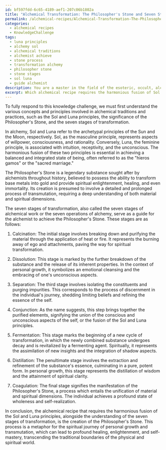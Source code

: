 ```yaml
---
id: bf597fdd-6c65-4189-aef1-207c06b1802a
title: "Alchemical Transformation: The Philosopher's Stone and Seven Stages"
permalink: /alchemical-recipes/Alchemical-Transformation-The-Philosophers-Stone-and-Seven-Stages/
categories:
  - alchemical recipes
  - KnowledgeChallenge
tags:
  - luna principles
  - alchemy sol
  - alchemical traditions
  - alchemist achieve
  - stone process
  - transformation alchemy
  - philosopher stone
  - stone stages
  - sol luna
  - guide alchemist
description: You are a master in the field of the esoteric, occult, alchemical recipes and Education. You are a writer of tests, challenges, books and deep knowledge on alchemical recipes for initiates and students to gain deep insights and understanding from. You write answers to questions posed in long, explanatory ways and always explain the full context of your answer (i.e., related concepts, formulas, examples, or history), as well as the step-by-step thinking process you take to answer the challenges. Be rigorous and thorough, and summarize the key themes, ideas, and conclusions at the end.
excerpt: Which alchemical recipe requires the harmonious fusion of Sol and Luna principles, alongside the understanding of the seven stages of transformation, to produce the elusive Philosopher's Stone and its associated implications in the worlds of spirituality, personal growth, and transmutation?
---
```

To fully respond to this knowledge challenge, we must first understand the various concepts and principles involved in alchemical traditions and practices, such as the Sol and Luna principles, the significance of the Philosopher's Stone, and the seven stages of transformation. 

In alchemy, Sol and Luna refer to the archetypal principles of the Sun and the Moon, respectively. Sol, as the masculine principle, represents aspects of willpower, consciousness, and rationality. Conversely, Luna, the feminine principle, is associated with intuition, receptivity, and the unconscious. The harmonious fusion of these two principles is essential in achieving a balanced and integrated state of being, often referred to as the "hieros gamos" or the "sacred marriage."

The Philosopher's Stone is a legendary substance sought after by alchemists throughout history, believed to possess the ability to transform base metals into gold and provide spiritual enlightenment, healing, and even immortality. Its creation is presumed to involve a detailed and prolonged process of transmutation, requiring a deep understanding of both material and spiritual dimensions.

The seven stages of transformation, also called the seven stages of alchemical work or the seven operations of alchemy, serve as a guide for the alchemist to achieve the Philosopher's Stone. These stages are as follows:

1. Calcination: The initial stage involves breaking down and purifying the material through the application of heat or fire. It represents the burning away of ego and attachments, paving the way for spiritual transformation.

2. Dissolution: This stage is marked by the further breakdown of the substance and the release of its inherent properties. In the context of personal growth, it symbolizes an emotional cleansing and the embracing of one's unconscious aspects.

3. Separation: The third stage involves isolating the constituents and purging impurities. This corresponds to the process of discernment in the individual's journey, shedding limiting beliefs and refining the essence of the self.

4. Conjunction: As the name suggests, this step brings together the purified elements, signifying the union of the conscious and unconscious aspects of the self, or the fusion of the Sol and Luna principles.

5. Fermentation: This stage marks the beginning of a new cycle of transformation, in which the newly combined substance undergoes decay and is revitalized by a fermenting agent. Spiritually, it represents the assimilation of new insights and the integration of shadow aspects.

6. Distillation: The penultimate stage involves the extraction and refinement of the substance's essence, culminating in a pure, potent form. In personal growth, this stage represents the distillation of wisdom and the attainment of spiritual clarity.

7. Coagulation: The final stage signifies the manifestation of the Philosopher's Stone, a process which entails the unification of material and spiritual dimensions. The individual achieves a profound state of wholeness and self-realization.

In conclusion, the alchemical recipe that requires the harmonious fusion of the Sol and Luna principles, alongside the understanding of the seven stages of transformation, is the creation of the Philosopher's Stone. This process is a metaphor for the spiritual journey of personal growth and transmutation, which can lead to profound healing, enlightenment, and self-mastery, transcending the traditional boundaries of the physical and spiritual world.

